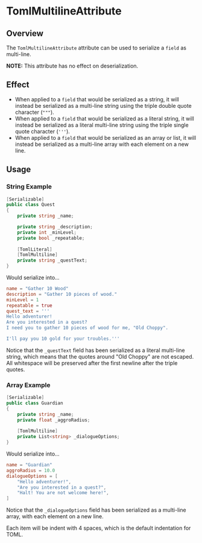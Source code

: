 # TomlMultilineAttribute

## Overview

The `TomlMultilineAttribute` attribute can be used to serialize a `field` as multi-line.

**NOTE:** This attribute has no effect on deserialization.

## Effect

- When applied to a `field` that would be serialized as a string, it will instead be serialized as a multi-line string using the triple double quote character (`"""`).
- When applied to a `field` that would be serialized as a literal string, it will instead be serialized as a literal multi-line string using the triple single quote character (`'''`).
- When applied to a `field` that would be serialized as an array or list, it will instead be serialized as a multi-line array with each element on a new line.

## Usage

### String Example

```csharp
[Serializable]
public class Quest
{
    private string _name;

    private string _description;
    private int _minLevel;
    private bool _repeatable;
    
    [TomlLiteral]
    [TomlMultiline]
    private string _questText;
}
```

Would serialize into...

```toml
name = "Gather 10 Wood"
description = "Gather 10 pieces of wood."
minLevel = 1
repeatable = true
quest_text = '''
Hello adventurer!
Are you interested in a quest?
I need you to gather 10 pieces of wood for me, "Old Choppy".

I'll pay you 10 gold for your troubles.'''
```

Notice that the `_questText` field has been serialized as a literal multi-line string, which means that the quotes around "Old Choppy" are not escaped.
All whitespace will be preserved after the first newline after the triple quotes.

### Array Example

```csharp
[Serializable]
public class Guardian
{
    private string _name;
    private float _aggroRadius;
    
    [TomlMultiline]
    private List<string> _dialogueOptions;
}
```

Would serialize into...

```toml
name = "Guardian"
aggroRadius = 10.0
dialogueOptions = [
    "Hello adventurer!",
    "Are you interested in a quest?",
    "Halt! You are not welcome here!",
]
```

Notice that the `_dialogueOptions` field has been serialized as a multi-line array, with each element on a new line.

Each item will be indent with 4 spaces, which is the default indentation for TOML.

